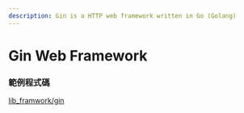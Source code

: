 ```yaml
---
description: Gin is a HTTP web framework written in Go (Golang)
---
```


# Gin Web Framework

### 範例程式碼

[lib\_framwork/gin](https://github.com/yumememooo/go-my-playground/tree/main/2.\_advance/lib\_framwork/gin)



###

